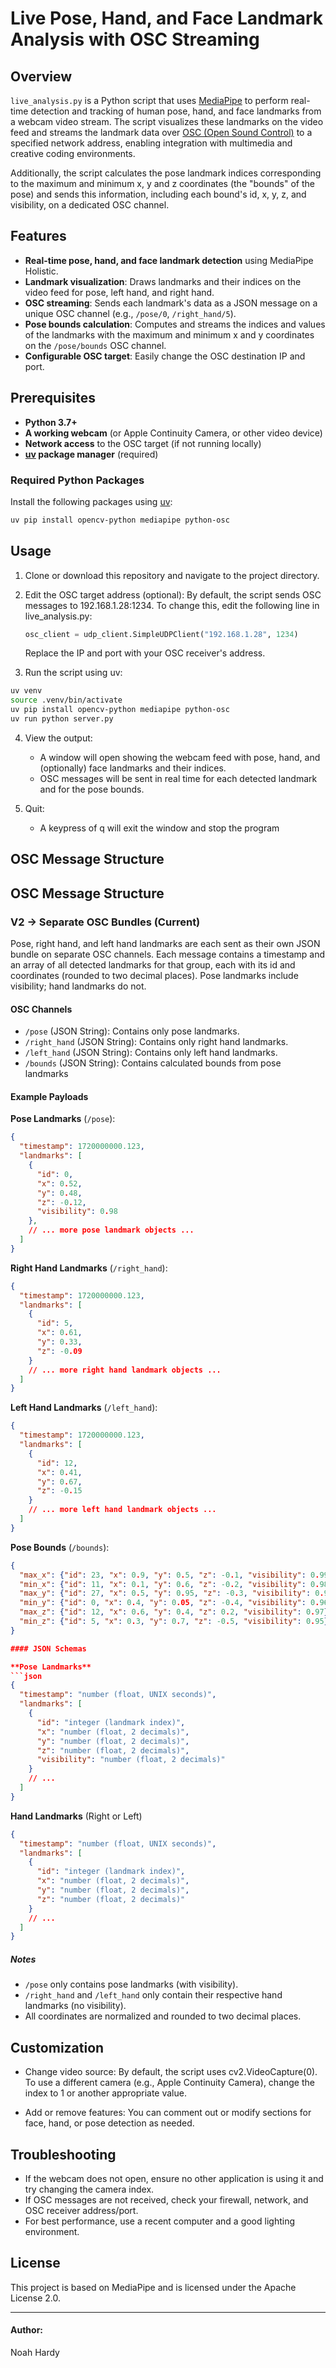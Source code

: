 # Live Pose, Hand, and Face Landmark Analysis with OSC Streaming

## Overview

`live_analysis.py` is a Python script that uses [MediaPipe](https://google.github.io/mediapipe/) to perform real-time detection and tracking of human pose, hand, and face landmarks from a webcam video stream. The script visualizes these landmarks on the video feed and streams the landmark data over [OSC (Open Sound Control)](https://opensoundcontrol.stanford.edu/) to a specified network address, enabling integration with multimedia and creative coding environments.

Additionally, the script calculates the pose landmark indices corresponding to the maximum and minimum x, y and z coordinates (the "bounds" of the pose) and sends this information, including each bound's id, x, y, z, and visibility, on a dedicated OSC channel.

## Features

- **Real-time pose, hand, and face landmark detection** using MediaPipe Holistic.
- **Landmark visualization**: Draws landmarks and their indices on the video feed for pose, left hand, and right hand.
- **OSC streaming**: Sends each landmark's data as a JSON message on a unique OSC channel (e.g., `/pose/0`, `/right_hand/5`).
- **Pose bounds calculation**: Computes and streams the indices and values of the landmarks with the maximum and minimum x and y coordinates on the `/pose/bounds` OSC channel.
- **Configurable OSC target**: Easily change the OSC destination IP and port.

## Prerequisites

- **Python 3.7+**
- **A working webcam** (or Apple Continuity Camera, or other video device)
- **Network access** to the OSC target (if not running locally)
- **[uv](https://github.com/astral-sh/uv) package manager** (required)

### Required Python Packages

Install the following packages using [uv](https://github.com/astral-sh/uv):

```sh
uv pip install opencv-python mediapipe python-osc
```

## Usage
1. Clone or download this repository and navigate to the project directory.

2. Edit the OSC target address (optional):
    By default, the script sends OSC messages to 192.168.1.28:1234.
    To change this, edit the following line in live_analysis.py:

    ```python
    osc_client = udp_client.SimpleUDPClient("192.168.1.28", 1234)
    ```
    Replace the IP and port with your OSC receiver's address.

3. Run the script using uv:

```sh
uv venv
source .venv/bin/activate
uv pip install opencv-python mediapipe python-osc
uv run python server.py
```

4. View the output:
    - A window will open showing the webcam feed with pose, hand, and (optionally) face landmarks and their indices.
    - OSC messages will be sent in real time for each detected landmark and for the pose bounds.

5. Quit:
    - A keypress of q will exit the window and stop the program


## OSC Message Structure

## OSC Message Structure

### V2 -> Separate OSC Bundles (Current)

Pose, right hand, and left hand landmarks are each sent as their own JSON bundle on separate OSC channels. Each message contains a timestamp and an array of all detected landmarks for that group, each with its id and coordinates (rounded to two decimal places). Pose landmarks include visibility; hand landmarks do not.

#### OSC Channels

- `/pose` (JSON String): Contains only pose landmarks.
- `/right_hand` (JSON String): Contains only right hand landmarks.
- `/left_hand` (JSON String): Contains only left hand landmarks.
- `/bounds` (JSON String): Contains calculated bounds from pose landmarks

#### Example Payloads

**Pose Landmarks** (`/pose`):
```json
{
  "timestamp": 1720000000.123,
  "landmarks": [
    {
      "id": 0,
      "x": 0.52,
      "y": 0.48,
      "z": -0.12,
      "visibility": 0.98
    },
    // ... more pose landmark objects ...
  ]
}
```

**Right Hand Landmarks** (`/right_hand`):
```json
{
  "timestamp": 1720000000.123,
  "landmarks": [
    {
      "id": 5,
      "x": 0.61,
      "y": 0.33,
      "z": -0.09
    }
    // ... more right hand landmark objects ...
  ]
}
```

**Left Hand Landmarks** (`/left_hand`):
```json
{
  "timestamp": 1720000000.123,
  "landmarks": [
    {
      "id": 12,
      "x": 0.41,
      "y": 0.67,
      "z": -0.15
    }
    // ... more left hand landmark objects ...
  ]
}
```

**Pose Bounds** (`/bounds`):
```json
{
  "max_x": {"id": 23, "x": 0.9, "y": 0.5, "z": -0.1, "visibility": 0.99},
  "min_x": {"id": 11, "x": 0.1, "y": 0.6, "z": -0.2, "visibility": 0.98},
  "max_y": {"id": 27, "x": 0.5, "y": 0.95, "z": -0.3, "visibility": 0.97},
  "min_y": {"id": 0, "x": 0.4, "y": 0.05, "z": -0.4, "visibility": 0.96},
  "max_z": {"id": 12, "x": 0.6, "y": 0.4, "z": 0.2, "visibility": 0.97},
  "min_z": {"id": 5, "x": 0.3, "y": 0.7, "z": -0.5, "visibility": 0.95}
}

#### JSON Schemas

**Pose Landmarks**
```json
{
  "timestamp": "number (float, UNIX seconds)",
  "landmarks": [
    {
      "id": "integer (landmark index)",
      "x": "number (float, 2 decimals)",
      "y": "number (float, 2 decimals)",
      "z": "number (float, 2 decimals)",
      "visibility": "number (float, 2 decimals)"
    }
    // ...
  ]
}
```

**Hand Landmarks** (Right or Left)
```json
{
  "timestamp": "number (float, UNIX seconds)",
  "landmarks": [
    {
      "id": "integer (landmark index)",
      "x": "number (float, 2 decimals)",
      "y": "number (float, 2 decimals)",
      "z": "number (float, 2 decimals)"
    }
    // ...
  ]
}
```

##### Notes
- `/pose` only contains pose landmarks (with visibility).
- `/right_hand` and `/left_hand` only contain their respective hand landmarks (no visibility).
- All coordinates are normalized and rounded to two decimal places.

## Customization

- Change video source:
By default, the script uses cv2.VideoCapture(0).
To use a different camera (e.g., Apple Continuity Camera), change the index to 1 or another appropriate value.

- Add or remove features:
You can comment out or modify sections for face, hand, or pose detection as needed.

## Troubleshooting
- If the webcam does not open, ensure no other application is using it and try changing the camera index.
- If OSC messages are not received, check your firewall, network, and OSC receiver address/port.
- For best performance, use a recent computer and a good lighting environment.

## License
This project is based on MediaPipe and is licensed under the Apache License 2.0.

---
#### Author:
Noah Hardy
